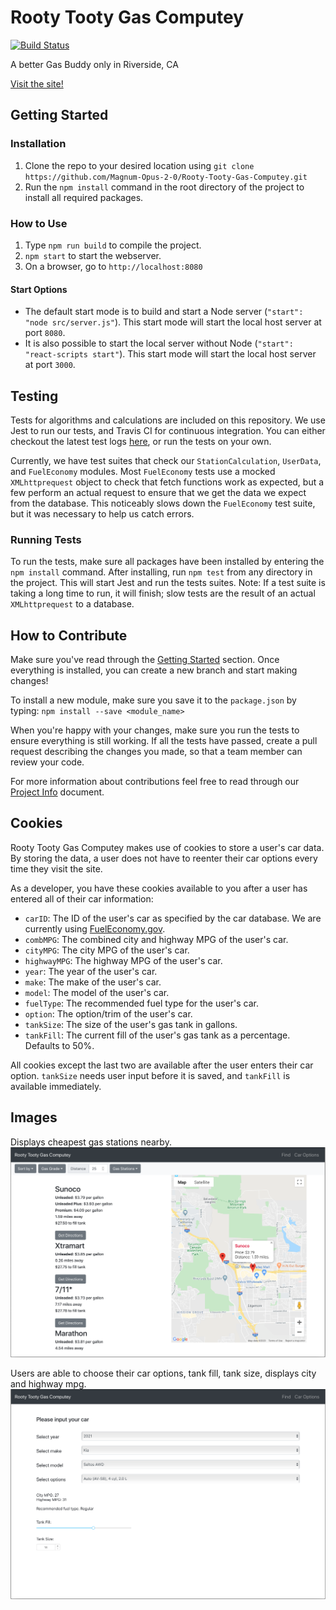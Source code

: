 # Rooty Tooty Gas Computey

[![Build Status](https://travis-ci.com/Magnum-Opus-2-0/Rooty-Tooty-Gas-Computey.svg?branch=master)](https://travis-ci.com/Magnum-Opus-2-0/Rooty-Tooty-Gas-Computey)

A better Gas Buddy only in Riverside, CA

[Visit the site!](https://rooty-tooty-gas-computey.herokuapp.com/)

## Getting Started
### Installation
1. Clone the repo to your desired location using `git clone https://github.com/Magnum-Opus-2-0/Rooty-Tooty-Gas-Computey.git`
2. Run the `npm install` command in the root directory of the project to install all required
packages.

### How to Use
1. Type `npm run build` to compile the project.
2. `npm start` to start the webserver.
3. On a browser, go to `http://localhost:8080`

#### Start Options
- The default start mode is to build and start a Node server (`"start": "node src/server.js"`).
This start mode will start the local host server at port `8080`.
- It is also possible to start the local server without Node (`"start": "react-scripts start"`).
This start mode will start the local host server at port `3000`.

## Testing
Tests for algorithms and calculations are included on this repository. We use Jest to run our tests,
and Travis CI for continuous integration. You can either checkout the latest test logs
[here](https://travis-ci.com/Magnum-Opus-2-0/Rooty-Tooty-Gas-Computey), or run the tests on your own.

Currently, we have test suites that check our `StationCalculation`, `UserData`, and `FuelEconomy`
modules. Most `FuelEconomy` tests use a mocked `XMLhttprequest` object to check that fetch functions
work as expected, but a few perform an actual request to ensure that we get the data we expect from
the database. This noticeably slows down the `FuelEconomy` test suite, but it was necessary to help
us catch errors.

### Running Tests
To run the tests, make sure all packages have been installed by entering the `npm install` command.
After installing, run `npm test` from any directory in the project. This will start Jest and run
the tests suites. Note: If a test suite is taking a long time to run, it will finish; slow tests
are the result of an actual `XMLhttprequest` to a database.

## How to Contribute
Make sure you've read through the [Getting Started](#getting-started) section. Once everything is
installed, you can create a new branch and start making changes!

To install a new module, make sure you save it to the `package.json` by typing:
`npm install --save <module_name>`

When you're happy with your changes, make sure you run the tests to ensure everything is still
working. If all the tests have passed, create a pull request describing the changes you made, so that
a team member can review your code.

For more information about contributions feel free to read through our
[Project Info](https://docs.google.com/document/d/1cLvmys3CL1e2-GMoNYXEPQQOBPJ_EXaBvf9AuGsjxrk/edit?usp=sharing)
document.

## Cookies
Rooty Tooty Gas Computey makes use of cookies to store a user's car data. By storing the data, a
user does not have to reenter their car options every time they visit the site.

As a developer, you have these cookies available to you after a user has entered all of their
car information:
- `carID`: The ID of the user's car as specified by the car database. We are currently using
    [FuelEconomy.gov](https://www.fueleconomy.gov/feg/ws/).
- `combMPG`: The combined city and highway MPG of the user's car.
- `cityMPG`: The city MPG of the user's car.
- `highwayMPG`: The highway MPG of the user's car.
- `year`: The year of the user's car.
- `make`: The make of the user's car.
- `model`: The model of the user's car.
- `fuelType`: The recommended fuel type for the user's car.
- `option`: The option/trim of the user's car.
- `tankSize`: The size of the user's gas tank in gallons.
- `tankFill`: The current fill of the user's gas tank as a percentage. Defaults to 50%.

All cookies except the last two are available after the user enters their car option. `tankSize`
needs user input before it is saved, and `tankFill` is available immediately.

## Images
Displays cheapest gas stations nearby.
<img src="src/images/GasStationMap.png">

Users are able to choose their car options, tank fill, tank size, displays city and highway mpg.
<img src="src/images/CarOptions.png">
